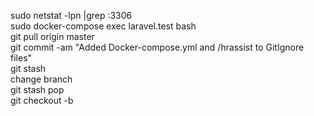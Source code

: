 sudo netstat -lpn |grep :3306 <br/>
sudo docker-compose exec laravel.test bash <br/>
git pull origin master <br/>
git commit -am "Added Docker-compose.yml and /hrassist to GitIgnore files" <br/>
git stash <br/>
change branch <br/>
git stash pop <br/>
git checkout -b <branch-name-to-create> <branch-name-to-get-file-from> <br/>
